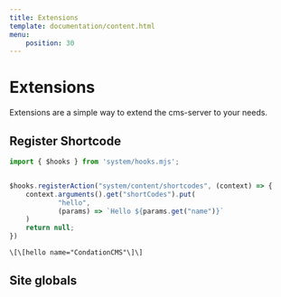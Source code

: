 ```yaml
---
title: Extensions
template: documentation/content.html
menu:
    position: 30
---
```


# Extensions

Extensions are a simple way to extend the cms-server to your needs.

## Register Shortcode

```javascript
import { $hooks } from 'system/hooks.mjs';


$hooks.registerAction("system/content/shortcodes", (context) => {
	context.arguments().get("shortCodes").put(
			"hello",
			(params) => `Hello ${params.get("name")}`
	)
	return null;
})
```

```html
\[\[hello name="CondationCMS"\]\]
```


## Site globals